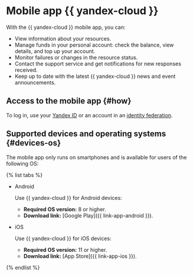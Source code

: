 # Mobile app {{ yandex-cloud }}

With the {{ yandex-cloud }} mobile app, you can:
* View information about your resources.
* Manage funds in your personal account: check the balance, view details, and top up your account.
* Monitor failures or changes in the resource status.
* Contact the support service and get notifications for new responses received.
* Keep up to date with the latest {{ yandex-cloud }} news and event announcements.

## Access to the mobile app {#how}

To log in, use your [Yandex ID](../../iam/concepts/index.md#passport) or an account in an [identity federation](../../organization/add-federation.md).

## Supported devices and operating systems {#devices-os}

The mobile app only runs on smartphones and is available for users of the following OS:

{% list tabs %}

- Android

   Use {{ yandex-cloud }} for Android devices:
   * **Required OS version:** 8 or higher.
   * **Download link:** [Google Play]({{ link-app-android }}).

- iOS

   Use {{ yandex-cloud }} for iOS devices:
   * **Required OS version:** 11 or higher.
   * **Download link:** [App Store]({{ link-app-ios }}).

{% endlist %}

